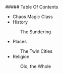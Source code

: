<div class='toc'>
##### Table Of Contents
<ul>
  <li>Chaos Magic Class</li>
  
  <li>History</li>
  	<ol>The Sundering</ol>
    <ol></ol>
  <li>Places</li>
  	<ol>The Twin Cities</ol>
    <li>Religion</li>
  	<ol>Olo, the Whole</ol>
</ul>
 
</div>
